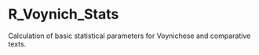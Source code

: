# R_Voynich_Stats
Calculation of basic statistical parameters for Voynichese and comparative texts. 
